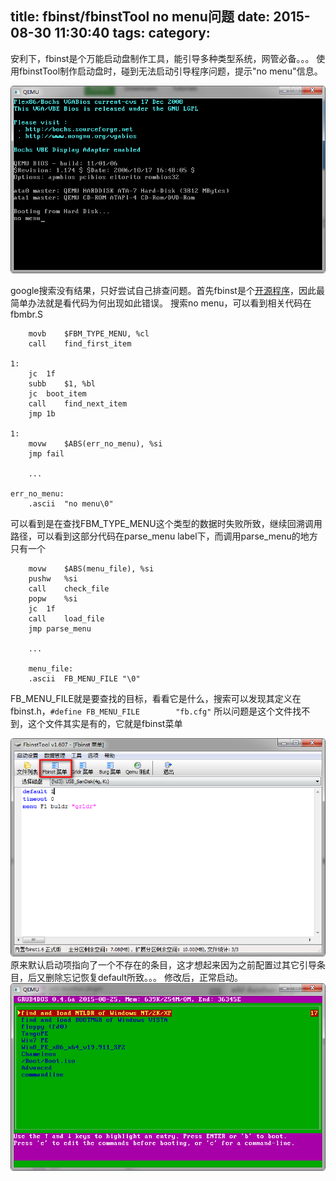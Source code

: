 title: fbinst/fbinstTool no menu问题
date: 2015-08-30 11:30:40
tags:
category:
---
安利下，fbinst是个万能启动盘制作工具，能引导多种类型系统，网管必备。。。
使用fbinstTool制作启动盘时，碰到无法启动引导程序问题，提示"no menu"信息。

![错误提示](/img/2015-08-30_113215.png)

google搜索没有结果，只好尝试自己排查问题。首先fbinst是个[开源程序](http://download.gna.org/grubutil/)，因此最简单办法就是看代码为何出现如此错误。
搜索no menu，可以看到相关代码在fbmbr.S
```
	movb	$FBM_TYPE_MENU, %cl
	call	find_first_item

1:
	jc	1f
	subb	$1, %bl
	jc	boot_item
	call	find_next_item
	jmp	1b

1:
	movw	$ABS(err_no_menu), %si
	jmp	fail
	
	...

err_no_menu:
	.ascii	"no menu\0"
```
可以看到是在查找FBM_TYPE_MENU这个类型的数据时失败所致，继续回溯调用路径，可以看到这部分代码在parse_menu label下，而调用parse_menu的地方只有一个
```
	movw	$ABS(menu_file), %si
	pushw	%si
	call	check_file
	popw	%si
	jc	1f
	call	load_file
	jmp	parse_menu
	
	...
	
	menu_file:
	.ascii	FB_MENU_FILE "\0"
```
FB_MENU_FILE就是要查找的目标，看看它是什么，搜索可以发现其定义在fbinst.h，`#define FB_MENU_FILE		"fb.cfg"`
所以问题是这个文件找不到，这个文件其实是有的，它就是fbinst菜单

![fbinst菜单](/img/2015-08-30_122425.png)
原来默认启动项指向了一个不存在的条目，这才想起来因为之前配置过其它引导条目，后又删除忘记恢复default所致。。。
修改后，正常启动。
![正常启动](/img/2015-08-30_113423.png)
